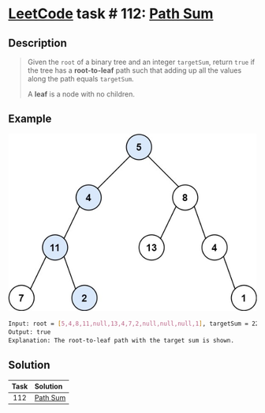 # [LeetCode][leetcode] task # 112: [Path Sum][task]

Description
-----------

> Given the `root` of a binary tree and an integer `targetSum`,
> return `true` if the tree has a **root-to-leaf** path
> such that adding up all the values along the path equals `targetSum`.
> 
> A **leaf** is a node with no children.

 Example
-------

![tree.png](image/tree.png)

```sh
Input: root = [5,4,8,11,null,13,4,7,2,null,null,null,1], targetSum = 22
Output: true
Explanation: The root-to-leaf path with the target sum is shown.
```

Solution
--------

| Task | Solution             |
|:----:|:---------------------|
| 112  | [Path Sum][solution] |


[leetcode]: <http://leetcode.com/>
[task]: <https://leetcode.com/problems/path-sum/>
[solution]: <https://github.com/wellaxis/witalis-jkit/blob/main/module/tasks/src/main/java/com/witalis/jkit/tasks/core/task/leetcode/h2/p112/option/Practice.java>
